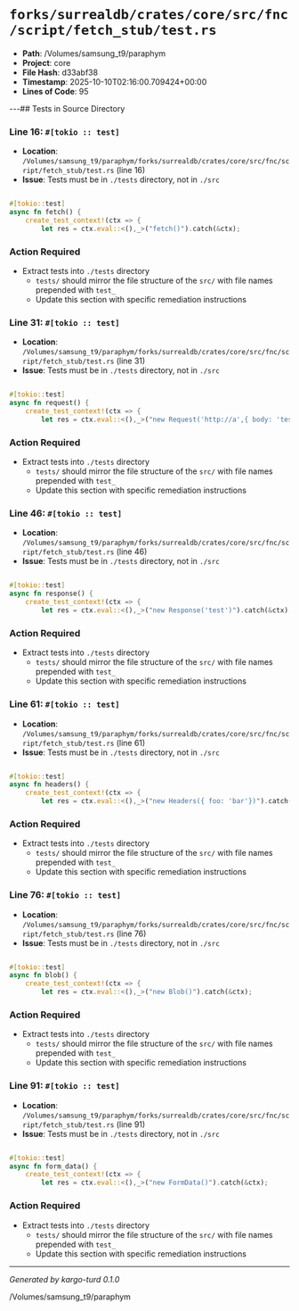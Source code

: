 # `forks/surrealdb/crates/core/src/fnc/script/fetch_stub/test.rs`

- **Path**: /Volumes/samsung_t9/paraphym
- **Project**: core
- **File Hash**: d33abf38  
- **Timestamp**: 2025-10-10T02:16:00.709424+00:00  
- **Lines of Code**: 95

---## Tests in Source Directory


### Line 16: `#[tokio :: test]`

- **Location**: `/Volumes/samsung_t9/paraphym/forks/surrealdb/crates/core/src/fnc/script/fetch_stub/test.rs` (line 16)
- **Issue**: Tests must be in `./tests` directory, not in `./src`

```rust

#[tokio::test]
async fn fetch() {
	create_test_context!(ctx => {
		let res = ctx.eval::<(),_>("fetch()").catch(&ctx);
```

### Action Required

- Extract tests into `./tests` directory
  - `tests/` should mirror the file structure of the `src/` with file names prepended with `test_`
  - Update this section with specific remediation instructions
  


### Line 31: `#[tokio :: test]`

- **Location**: `/Volumes/samsung_t9/paraphym/forks/surrealdb/crates/core/src/fnc/script/fetch_stub/test.rs` (line 31)
- **Issue**: Tests must be in `./tests` directory, not in `./src`

```rust

#[tokio::test]
async fn request() {
	create_test_context!(ctx => {
		let res = ctx.eval::<(),_>("new Request('http://a',{ body: 'test' })").catch(&ctx);
```

### Action Required

- Extract tests into `./tests` directory
  - `tests/` should mirror the file structure of the `src/` with file names prepended with `test_`
  - Update this section with specific remediation instructions
  


### Line 46: `#[tokio :: test]`

- **Location**: `/Volumes/samsung_t9/paraphym/forks/surrealdb/crates/core/src/fnc/script/fetch_stub/test.rs` (line 46)
- **Issue**: Tests must be in `./tests` directory, not in `./src`

```rust

#[tokio::test]
async fn response() {
	create_test_context!(ctx => {
		let res = ctx.eval::<(),_>("new Response('test')").catch(&ctx);
```

### Action Required

- Extract tests into `./tests` directory
  - `tests/` should mirror the file structure of the `src/` with file names prepended with `test_`
  - Update this section with specific remediation instructions
  


### Line 61: `#[tokio :: test]`

- **Location**: `/Volumes/samsung_t9/paraphym/forks/surrealdb/crates/core/src/fnc/script/fetch_stub/test.rs` (line 61)
- **Issue**: Tests must be in `./tests` directory, not in `./src`

```rust

#[tokio::test]
async fn headers() {
	create_test_context!(ctx => {
		let res = ctx.eval::<(),_>("new Headers({ foo: 'bar'})").catch(&ctx);
```

### Action Required

- Extract tests into `./tests` directory
  - `tests/` should mirror the file structure of the `src/` with file names prepended with `test_`
  - Update this section with specific remediation instructions
  


### Line 76: `#[tokio :: test]`

- **Location**: `/Volumes/samsung_t9/paraphym/forks/surrealdb/crates/core/src/fnc/script/fetch_stub/test.rs` (line 76)
- **Issue**: Tests must be in `./tests` directory, not in `./src`

```rust

#[tokio::test]
async fn blob() {
	create_test_context!(ctx => {
		let res = ctx.eval::<(),_>("new Blob()").catch(&ctx);
```

### Action Required

- Extract tests into `./tests` directory
  - `tests/` should mirror the file structure of the `src/` with file names prepended with `test_`
  - Update this section with specific remediation instructions
  


### Line 91: `#[tokio :: test]`

- **Location**: `/Volumes/samsung_t9/paraphym/forks/surrealdb/crates/core/src/fnc/script/fetch_stub/test.rs` (line 91)
- **Issue**: Tests must be in `./tests` directory, not in `./src`

```rust

#[tokio::test]
async fn form_data() {
	create_test_context!(ctx => {
		let res = ctx.eval::<(),_>("new FormData()").catch(&ctx);
```

### Action Required

- Extract tests into `./tests` directory
  - `tests/` should mirror the file structure of the `src/` with file names prepended with `test_`
  - Update this section with specific remediation instructions
  

---

*Generated by kargo-turd 0.1.0*

/Volumes/samsung_t9/paraphym